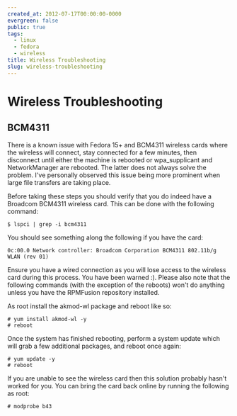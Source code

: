 ```yaml
---
created_at: 2012-07-17T00:00:00-0000
evergreen: false
public: true
tags:
  - linux
  - fedora
  - wireless
title: Wireless Troubleshooting
slug: wireless-troubleshooting
---
```


# Wireless Troubleshooting

## BCM4311

There is a known issue with Fedora 15+ and BCM4311 wireless cards where the wireless will connect, stay connected for a few minutes, then disconnect until either the machine is rebooted or wpa_supplicant and NetworkManager are rebooted. The latter does not always solve the problem. I've personally observed this issue being more prominent when large file transfers are taking place.

Before taking these steps you should verify that you do indeed have a Broadcom BCM4311 wireless card. This can be done with the following command:

```console
$ lspci | grep -i bcm4311
```

You should see something along the following if you have the card:

```console
0c:00.0 Network controller: Broadcom Corporation BCM4311 802.11b/g WLAN (rev 01)
```

Ensure you have a wired connection as you will lose access to the wireless card during this process. You have been warned :). Please also note that the following commands (with the exception of the reboots) won't do anything unless you have the RPMFusion repository installed.

As root install the akmod-wl package and reboot like so:

```console
# yum install akmod-wl -y
# reboot
```

Once the system has finished rebooting, perform a system update which will grab a few additional packages, and reboot once again:

```console
# yum update -y
# reboot
```

If you are unable to see the wireless card then this solution probably hasn't worked for you. You can bring the card back online by running the following as root:

```console
# modprobe b43
```
